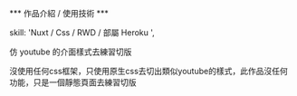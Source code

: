 *** 作品介紹 / 使用技術 ***

skill: 'Nuxt / Css / RWD / 部屬 Heroku ',

仿 youtube 的介面樣式去練習切版

沒使用任何css框架，只使用原生css去切出類似youtube的樣式，此作品沒任何功能，只是一個靜態頁面去練習切版
